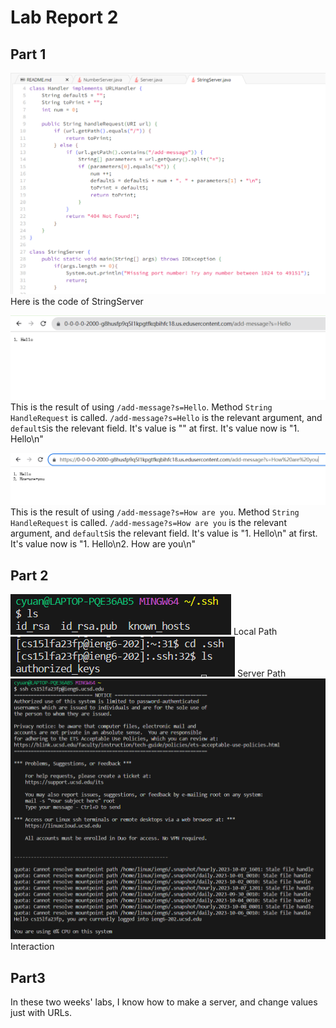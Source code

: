 # Lab Report 2
## Part 1
![Image](Code.png)<br>
    Here is the code of StringServer<br>

![Image](Step_1.png)<br>
    This is the result of using `/add-message?s=Hello`. Method `String HandleRequest` is called. `/add-message?s=Hello` is the relevant argument, and `defaultS`is the relevant field. It's value is "" at first. It's value now is "1. Hello\n"

![Image](Step_2.png)<br>
        This is the result of using `/add-message?s=How are you`. Method `String HandleRequest` is called. `/add-message?s=How are you` is the relevant argument, and `defaultS`is the relevant field. It's value is "1. Hello\n" at first. It's value now is "1. Hello\n2. How are you\n"
## Part 2
![Image](Local_path.png) Local Path<br>
![Image](Server_path.png) Server Path<br>
![Image](Interaction.png) Interaction
## Part3
In these two weeks' labs, I know how to make a server, and change values just with URLs.
